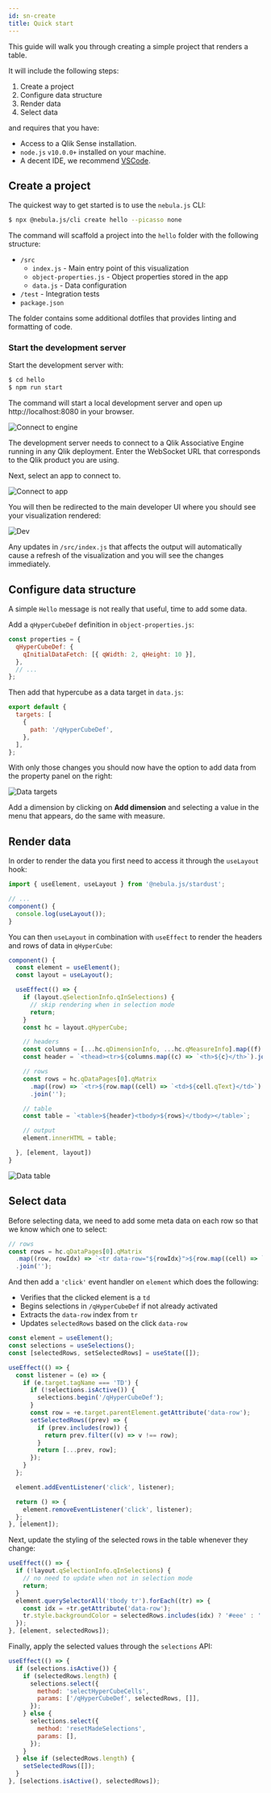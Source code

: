 ```yaml
---
id: sn-create
title: Quick start
---
```


This guide will walk you through creating a simple project that renders a table.

It will include the following steps:

1. Create a project
1. Configure data structure
1. Render data
1. Select data

and requires that you have:

- Access to a Qlik Sense installation.
- `node.js` `v10.0.0+` installed on your machine.
- A decent IDE, we recommend [VSCode](https://code.visualstudio.com/).

## Create a project

The quickest way to get started is to use the `nebula.js` CLI:

```bash
$ npx @nebula.js/cli create hello --picasso none
```

The command will scaffold a project into the `hello` folder with the following structure:

- `/src`
  - `index.js` - Main entry point of this visualization
  - `object-properties.js` - Object properties stored in the app
  - `data.js` - Data configuration
- `/test` - Integration tests
- `package.json`

The folder contains some additional dotfiles that provides linting and formatting of code.

### Start the development server

Start the development server with:

```bash
$ cd hello
$ npm run start
```

The command will start a local development server and open up http://localhost:8080 in your browser.

![Connect to engine](./assets/hub-connect.png)

The development server needs to connect to a Qlik Associative Engine running in any Qlik deployment. Enter the WebSocket URL that corresponds to the Qlik product you are using.

Next, select an app to connect to.

![Connect to app](./assets/hub-app.png)

You will then be redirected to the main developer UI where you should see your visualization rendered:

![Dev](./assets/hub-dev.png)

Any updates in `/src/index.js` that affects the output will automatically cause a refresh of the visualization and you will see the changes immediately.

## Configure data structure

A simple `Hello` message is not really that useful, time to add some data.

Add a `qHyperCubeDef` definition in `object-properties.js`:

```js
const properties = {
  qHyperCubeDef: {
    qInitialDataFetch: [{ qWidth: 2, qHeight: 10 }],
  },
  // ...
};
```

Then add that hypercube as a data target in `data.js`:

```js
export default {
  targets: [
    {
      path: '/qHyperCubeDef',
    },
  ],
};
```

With only those changes you should now have the option to add data from the property panel on the right:

![Data targets](./assets/tutorial-data-targets.png)

Add a dimension by clicking on **Add dimension** and selecting a value in the menu that appears, do the same with measure.

## Render data

In order to render the data you first need to access it through the `useLayout` hook:

```js
import { useElement, useLayout } from '@nebula.js/stardust';

// ...
component() {
  console.log(useLayout());
}
```

You can then `useLayout` in combination with `useEffect` to render the headers and rows of data in `qHyperCube`:

```js
component() {
  const element = useElement();
  const layout = useLayout();

  useEffect(() => {
    if (layout.qSelectionInfo.qInSelections) {
      // skip rendering when in selection mode
      return;
    }
    const hc = layout.qHyperCube;

    // headers
    const columns = [...hc.qDimensionInfo, ...hc.qMeasureInfo].map((f) => f.qFallbackTitle);
    const header = `<thead><tr>${columns.map((c) => `<th>${c}</th>`).join('')}</tr></thead>`;

    // rows
    const rows = hc.qDataPages[0].qMatrix
      .map((row) => `<tr>${row.map((cell) => `<td>${cell.qText}</td>`).join('')}</tr>`)
      .join('');

    // table
    const table = `<table>${header}<tbody>${rows}</tbody></table>`;

    // output
    element.innerHTML = table;

  }, [element, layout])
}
```

![Data table](./assets/tutorial-table.png)

## Select data

Before selecting data, we need to add some meta data on each row so that we know which one to select:

```js
// rows
const rows = hc.qDataPages[0].qMatrix
  .map((row, rowIdx) => `<tr data-row="${rowIdx}">${row.map((cell) => `<td>${cell.qText}</td>`).join('')}</tr>`)
  .join('');
```

And then add a `'click'` event handler on `element` which does the following:

- Verifies that the clicked element is a `td`
- Begins selections in `/qHyperCubeDef` if not already activated
- Extracts the `data-row` index from `tr`
- Updates `selectedRows` based on the click `data-row`

```js
const element = useElement();
const selections = useSelections();
const [selectedRows, setSelectedRows] = useState([]);

useEffect(() => {
  const listener = (e) => {
    if (e.target.tagName === 'TD') {
      if (!selections.isActive()) {
        selections.begin('/qHyperCubeDef');
      }
      const row = +e.target.parentElement.getAttribute('data-row');
      setSelectedRows((prev) => {
        if (prev.includes(row)) {
          return prev.filter((v) => v !== row);
        }
        return [...prev, row];
      });
    }
  };

  element.addEventListener('click', listener);

  return () => {
    element.removeEventListener('click', listener);
  };
}, [element]);
```

Next, update the styling of the selected rows in the table whenever they change:

```js
useEffect(() => {
  if (!layout.qSelectionInfo.qInSelections) {
    // no need to update when not in selection mode
    return;
  }
  element.querySelectorAll('tbody tr').forEach((tr) => {
    const idx = +tr.getAttribute('data-row');
    tr.style.backgroundColor = selectedRows.includes(idx) ? '#eee' : '';
  });
}, [element, selectedRows]);
```

Finally, apply the selected values through the `selections` API:

```js
useEffect(() => {
  if (selections.isActive()) {
    if (selectedRows.length) {
      selections.select({
        method: 'selectHyperCubeCells',
        params: ['/qHyperCubeDef', selectedRows, []],
      });
    } else {
      selections.select({
        method: 'resetMadeSelections',
        params: [],
      });
    }
  } else if (selectedRows.length) {
    setSelectedRows([]);
  }
}, [selections.isActive(), selectedRows]);
```
